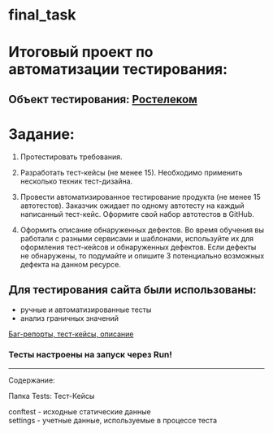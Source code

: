 # final_task

#  Итоговый проект по автоматизации тестирования:
## Объект тестирования: [Ростелеком](https://b2c.passport.rt.ru)

#  Задание:

1. Протестировать требования.

2. Разработать тест-кейсы (не менее 15). Необходимо применить несколько техник тест-дизайна.

3. Провести автоматизированное тестирование продукта (не менее 15 автотестов). Заказчик ожидает по одному автотесту на каждый написанный тест-кейс. 
   Оформите свой набор автотестов в GitHub.

4. Оформить описание обнаруженных дефектов. Во время обучения вы работали с разными сервисами и шаблонами, используйте их для оформления тест-кейсов 
   и обнаруженных дефектов. Если дефекты не обнаружены, то подумайте и опишите 3 потенциально возможных дефекта на данном ресурсе.


## Для тестирования сайта были использованы:
- ручные и автоматизированные тесты
- анализ граничных значений


 [Баг-репорты, тест-кейсы, описание ](https://docs.google.com/spreadsheets/d/1-8mJk1rJ6ntxBOXh-svXChoCtt5OKAmNfFzgOXqD91c/edit?usp=sharing)


### Тесты настроены на запуск через Run! 



-------------------------
Содержание:

 Папка Tests: Тест-Кейсы
 
 conftest - исходные статические данные   
 settings - учетные данные, используемые в процессе теста
